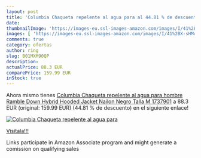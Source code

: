 ```yaml
---
layout: post
title: 'Columbia Chaqueta repelente al agua para al 44.81 % de descuento'
date: 
thumbnailImage: 'https://images-eu.ssl-images-amazon.com/images/I/41%2BX-sHMqdL._SL200_.jpg'
images: [ 'https://images-eu.ssl-images-amazon.com/images/I/41%2BX-sHMqdL._SL200_.jpg' ]
comments: true
category: ofertas
author: ring
slug: B01MXM90QP
description:
actualPrice: 88.3 EUR
comparePrice: 159.99 EUR
inStock: true
---
```


Ahora mismo tienes [Columbia Chaqueta repelente al agua para hombre  Ramble Down Hybrid Hooded Jacket  Nailon  Negro  Talla M  1737901](https://www.amazon.es/dp/B01MXM90QP/?tag=tolees-21) a 88.3 EUR (original: 159.99 EUR) (44.81 %  de descuento) en el siguiente enlace!

[![Columbia Chaqueta repelente al agua para](https://images-eu.ssl-images-amazon.com/images/I/41%2BX-sHMqdL._SL200_.jpg)](https://www.amazon.es/dp/B01MXM90QP/?tag=tolees-21)

[Visítala!!!](https://www.amazon.es/dp/B01MXM90QP/?tag=tolees-21)

Links participate in Amazon Associate program and might generate a comission on qualifying sales

